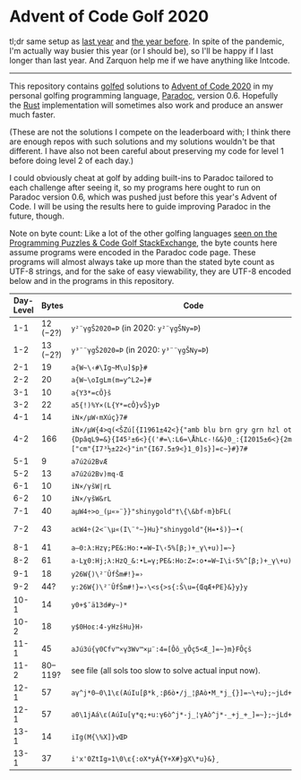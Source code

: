 Advent of Code Golf 2020
========================

tl;dr same setup as [last year](https://github.com/betaveros/advent-of-code-golf-2019) and [the year before](https://github.com/betaveros/advent-of-code-golf-2018). In spite of the pandemic, I'm actually way busier this year (or I should be), so I'll be happy if I last longer than last year. And Zarquon help me if we have anything like Intcode.

---

This repository contains [golfed](https://en.wikipedia.org/wiki/Code_golf) solutions to [Advent of Code 2020](https://adventofcode.com/2020) in my personal golfing programming language, [Paradoc](https://github.com/betaveros/paradoc), version 0.6. Hopefully the [Rust](https://github.com/betaveros/paradoc-rust) implementation will sometimes also work and produce an answer much faster.

(These are not the solutions I compete on the leaderboard with; I think there are enough repos with such solutions and my solutions wouldn't be that different. I have also not been careful about preserving my code for level 1 before doing level 2 of each day.)

I could obviously cheat at golf by adding built-ins to Paradoc tailored to each challenge after seeing it, so my programs here ought to run on Paradoc version 0.6, which was pushed just before this year's Advent of Code. I will be using the results here to guide improving Paradoc in the future, though.

Note on byte count: Like a lot of the other golfing languages [seen on the Programming Puzzles & Code Golf StackExchange](https://codegolf.meta.stackexchange.com/questions/5878/what-character-encodings-may-a-submission-use/5879#5879), the byte counts here assume programs were encoded in the Paradoc code page. These programs will almost always take up more than the stated byte count as UTF-8 strings, and for the sake of easy viewability, they are UTF-8 encoded below and in the programs in this repository.

Day-Level | Bytes | Code | Try In-Browser
--- | -- | ---- | ----
1-1 | 12 (−2?) | `y²¨γgŠ2020=Þ` (in 2020: `y²¨γgŠNy=Þ`) | [![try](try.svg)](https://betaveros.github.io/paradoc-rust/#ecKywqjOs2fFoDIwMjA9w54=)
1-2 | 13 (−2?) | `y³¨¨γgŠ2020=Þ` (in 2020: `y³¨¨γgŠNy=Þ`) | [![try (slow!)](try-slow.svg)](https://betaveros.github.io/paradoc-rust/#ecKzwqjCqM6zZ8WgMjAyMD3Dng==)
2-1 | 19 | `a{W~\‹#\Ig~M\u]$p}#` | [![try](try.svg)](https://betaveros.github.io/paradoc-rust/#YXtXflzigLkjXElnfk1cdV0kcH0j)
2-2 | 20 | `a{W~\oIgLm(m=y^L2=}#` | [![try](try.svg)](https://betaveros.github.io/paradoc-rust/#YXtXflxvSWdMbShtPXleTDI9fSM=)
3-1 | 10 | `a{Y3*=cÔ}š` | [![try](try.svg)](https://betaveros.github.io/paradoc-rust/#YXtZMyo9Y8OUfcWh)
3-2 | 22 | `a5{!)%Y×(L{Y*=cÔ}vŠ}yÞ` | [![try](try.svg)](https://betaveros.github.io/paradoc-rust/#YTV7ISklWcOXKEx7WSo9Y8OUfXbFoH15w54=)
4-1 | 14 | `iN×/µW‹mXúç}7#` | [![try](try.svg)](https://betaveros.github.io/paradoc-rust/#aU7Dly/CtVfigLltWMO6w6d9NyM=)
4-2 | 166 | `iN×/µW{4>q(<ŠZú[{I1961±42<}{"amb blu brn gry grn hzl oth"W\#}{DpâqL9=&}{I45²±6<}{('#=\:L6=\ÅhLc-!&&}0_:{I2015±6<}{2m<q>["cm"{I7³½±22<}"in"{I67.5±9<}1_0]s}]=c~}#}7#` | [![try](try.svg)](https://betaveros.github.io/paradoc-rust/#aU7Dly/CtVd7ND5xKDzFoFrDult7STE5NjHCsTQyPH17ImFtYiBibHUgYnJuIGdyeSBncm4gaHpsIG90aCJXXCN9e0Rww6JxTDk9Jn17STQ1wrLCsTY8fXsoJyM9XDpMNj1cw4VoTGMtISYmfTBfOntJMjAxNcKxNjx9ezJtPHE+WyJjbSJ7STfCs8K9wrEyMjx9ImluIntJNjcuNcKxOTx9MV8wXXN9XT1jfn0jfTcj)
5-1 | 9 | `a7ú2ú2BvÆ` | [![try](try.svg)](https://betaveros.github.io/paradoc-rust/#YTfDujLDujJCdsOG)
5-2 | 13 | `a7ú2ú2Bv)mq-Œ` | [![try](try.svg)](https://betaveros.github.io/paradoc-rust/#YTfDujLDujJCdiltcS3Fkg==)
6-1 | 10 | `iN×/γšW\|rL` | [![try](try.svg)](https://betaveros.github.io/paradoc-rust/#aU7Dly/Os8WhV3xyTA==)
6-2 | 10 | `iN×/γšW&rL` | [![try](try.svg)](https://betaveros.github.io/paradoc-rust/#aU7Dly/Os8WhVyZyTA==)
7-1 | 40 | `aµW4÷>o_(µ«»¨}}"shinygold"†\{\&bf‹m}bFL(` | [![try](try.svg)](https://betaveros.github.io/paradoc-rust/#YcK1VzTDtz5vXyjCtcKrwrvCqH19InNoaW55Z29sZCLigKBce1wmYmbigLltfWJGTCg=)
7-2 | 43 | `aεW4÷(2<¨\µ«(I\¨°~}Hu}"shinygold"{H=•š)}–•(` | [![try (slow!)](try-slow.svg)](https://betaveros.github.io/paradoc-rust/#Yc61VzTDtygyPMKoXMK1wqsoSVzCqMKwfn1IdX0ic2hpbnlnb2xkIntIPeKAosWhKX3igJPigKIo) [![try fast var.](try-fast.svg)](https://betaveros.github.io/paradoc-rust/#Yc61VzTDtygyPMKoXMK1wqsoSVzCqOKAoX1IdX0ic2hpbnlnb2xkIntIPc6zxaF+4oCiKil94oCT4oCiKA==)
8-1 | 41 | `a–0:λ:Hzγ;PE&:Ho:•=W~I\‹5%[β;)+_γ\+u)]=~}` | [![try](try.svg)](https://betaveros.github.io/paradoc-rust/#YeKAkzA6zrs6SHrOsztQRSY6SG864oCiPVd+SVzigLk1JVvOsjspK1/Os1wrdSldPX59)
8-2 | 61 | `a·Lχ0:Hj;λ:HzQ_&:•L=γ;PE&:Ho:Z=:o•=W~I\i‹5%^[β;)+_γ\+u):]=~}}` | [![try (slow!)](try-slow.svg)](https://betaveros.github.io/paradoc-rust/#YcK3TM+HMDpIajvOuzpIelFfJjrigKJMPc6zO1BFJjpIbzpaPTpv4oCiPVd+SVxp4oC5NSVeW86yOykrX86zXCt1KTpdPX59fQ==)
9-1 | 18 | `y26W{)\²¨ÛfŠm#!}=›` | [![try](try.svg)](https://betaveros.github.io/paradoc-rust/#YcK1VzTDtz5vXyjCtcKrwrvCqH19InNoaW55Z29sZCLigKBce1wmYmbigLltVX1iRkwo)
9-2 | 44? | `y:26W{)\²¨ÛfŠm#!}=›\<s{>s{:Š\u={ŒqÆ+PE}&}y}y` | [![try (slow!)](try-slow.svg)](https://betaveros.github.io/paradoc-rust/#eToyNld7KVzCssKow5tmxaBtIyF9PeKAulw8c3s+c3s6xaBcdT17xZJxw4YrUEV9Jn15fXk=)
10-1 | 14 | `y0+$¯ä13d#y~)*` | [![try](try.svg)](https://betaveros.github.io/paradoc-rust/#eTArJMKvw6QxM2QjeX4pKg==)
10-2 | 18 | `y$0Hoε:4-yHzšHu}H›` | [![try](try.svg)](https://betaveros.github.io/paradoc-rust/#eSQwSG/OtTo0LXlIesWhSHV9SOKAug==)
11-1 | 45 | `aJú3ú{γ0Cfv™×γ3Wv™×µ¨:4=[Ôô_γÔç5<Æ_]=~}m}FÔçš` | [![try (slow!)](try-slow.svg)](https://betaveros.github.io/paradoc-rust/#YUrDujPDunvOszBDZnbihKLDl86zM1d24oSiw5fCtcKoOjQ9W8OUw7RfzrPDlMOnNTzDhl9dPX59bX1Gw5TDp8Wh)
11-2 | 80–119? | see file (all sols too slow to solve actual input now). | ←
12-1 | 57 | `aγ^j*0–0\1\ε(AúIu[β*k¸:β6ò•/j_¦βAò•M_*j_{}]=~\+u};~jLd+=i` | [![try](try.svg)](https://betaveros.github.io/paradoc-rust/#Yc6zXmoqMOKAkzBcMVzOtShBw7pJdVvOsiprwrg6zrI2w7LigKIval/Cps6yQcOy4oCiTV8qal97fV09flwrdX07fmpMZCs9aQ==)
12-1 | 57 | `a0\1jAá\ε(AúIu[γ*q;+u:γ6ò^j*-j_¦γAò^j*-_+j_+_]=~};~jLd+=i` | [![try](try.svg)](https://betaveros.github.io/paradoc-rust/#YTBcMWpBw6FczrUoQcO6SXVbzrMqcTsrdTrOszbDsl5qKi1qX8KmzrNBw7JeaiotXytqXytfXT1+fTt+akxkKz1p)
13-1 | 14 | `iIg(M{\%X]}vŒÞ` | [![try](try.svg)](https://betaveros.github.io/paradoc-rust/#aUlnKE17XCVYXX12xZLDng==)
13-1 | 37 | `i'x'0ZtIg»1\0\ε{:oX*yÁ{Y+X#}gX\*u}&}¸` | need impl
